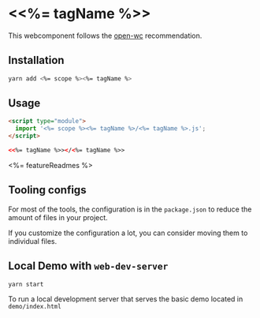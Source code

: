 # \<<%= tagName %>>

This webcomponent follows the [open-wc](https://github.com/open-wc/open-wc) recommendation.

## Installation

```bash
yarn add <%= scope %><%= tagName %>
```

## Usage

```html
<script type="module">
  import '<%= scope %><%= tagName %>/<%= tagName %>.js';
</script>

<<%= tagName %>></<%= tagName %>>
```

<%= featureReadmes %>

## Tooling configs

For most of the tools, the configuration is in the `package.json` to reduce the amount of files in your project.

If you customize the configuration a lot, you can consider moving them to individual files.

## Local Demo with `web-dev-server`

```bash
yarn start
```

To run a local development server that serves the basic demo located in `demo/index.html`
